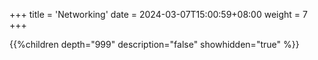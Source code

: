 +++
title = 'Networking'
date = 2024-03-07T15:00:59+08:00
weight = 7
+++

{{%children depth="999" description="false" showhidden="true" %}}